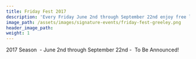 ```yaml
---
title: Friday Fest 2017
description: 'Every Friday June 2nd through September 22nd enjoy free live music on the 9th Street Plaza in downtown Greeley. Music typically plays from 6 to 9 pm and Greeley’s famously unique “Go-Cup” service runs 5 to 10 pm. There are also street performers, fire spinners, face painting, balloon artistry, sidewalk chalk and more for the kids!'
image_path: /assets/images/signature-events/friday-fest-greeley.png
header_image_path:
weight: 1
---
```



2017 Season  - June 2nd through September 22nd -  To Be Announced!